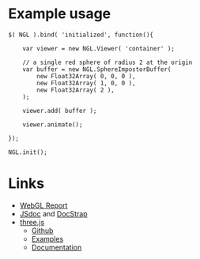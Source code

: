 

Example usage
=============

    $( NGL ).bind( 'initialized', function(){
        
        var viewer = new NGL.Viewer( 'container' );

        // a single red sphere of radius 2 at the origin
        var buffer = new NGL.SphereImpostorBuffer(
            new Float32Array( 0, 0, 0 ),
            new Float32Array( 1, 0, 0 ),
            new Float32Array( 2 ),
        );

        viewer.add( buffer );

        viewer.animate();

    });

    NGL.init();


Links
=====

* [WebGL Report](http://webglreport.com/)
* [JSdoc](http://usejsdoc.org/) and [DocStrap](https://github.com/terryweiss/docstrap)
* [three.js](http://threejs.org/)
    * [Github](https://github.com/mrdoob/three.js/)
    * [Examples](http://threejs.org/examples/)
    * [Documentation](http://threejs.org/docs/)






